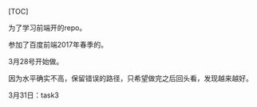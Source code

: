 [TOC]

为了学习前端开的repo。

参加了百度前端2017年春季的。

3月28号开始做。

因为水平确实不高，保留错误的路径，只希望做完之后回头看，发现越来越好。

3月31日：task3

